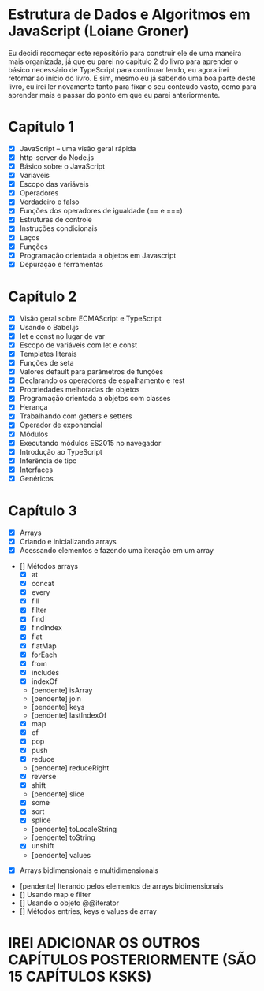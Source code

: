 # Estrutura de Dados e Algoritmos em JavaScript (Loiane Groner)

Eu decidi recomeçar este repositório para construir ele de uma maneira mais organizada, já que eu parei no capitulo 2 do livro para aprender o básico necessário de TypeScript para continuar lendo, eu agora irei retornar ao início do livro. E sim, mesmo eu já sabendo uma boa parte deste livro, eu irei ler novamente tanto para fixar o seu conteúdo vasto, como para aprender mais e passar do ponto em que eu parei anteriormente.

# Capítulo 1

- [x] JavaScript – uma visão geral rápida
- [x] http-server do Node.js
- [x] Básico sobre o JavaScript
- [x] Variáveis
- [x] Escopo das variáveis
- [x] Operadores
- [x] Verdadeiro e falso
- [x] Funções dos operadores de igualdade (== e ===)
- [x] Estruturas de controle
- [x] Instruções condicionais
- [x] Laços
- [x] Funções
- [x] Programação orientada a objetos em Javascript
- [x] Depuração e ferramentas

# Capítulo 2

- [x] Visão geral sobre ECMAScript e TypeScript
- [x] Usando o Babel.js
- [x] let e const no lugar de var
- [x] Escopo de variáveis com let e const
- [x] Templates literais
- [x] Funções de seta
- [x] Valores default para parâmetros de funções
- [x] Declarando os operadores de espalhamento e rest
- [x] Propriedades melhoradas de objetos
- [x] Programação orientada a objetos com classes
- [x] Herança
- [x] Trabalhando com getters e setters
- [x] Operador de exponencial
- [x] Módulos
- [x] Executando módulos ES2015 no navegador
- [x] Introdução ao TypeScript
- [x] Inferência de tipo
- [x] Interfaces
- [x] Genéricos

# Capítulo 3

- [x] Arrays
- [x] Criando e inicializando arrays
- [x] Acessando elementos e fazendo uma iteração em um array
- [] Métodos arrays
  - [x] at
  - [x] concat
  - [x] every
  - [x] fill
  - [x] filter
  - [x] find
  - [x] findIndex
  - [x] flat
  - [x] flatMap
  - [x] forEach
  - [x] from
  - [x] includes
  - [x] indexOf
  - [pendente] isArray
  - [pendente] join
  - [pendente] keys
  - [pendente] lastIndexOf
  - [x] map
  - [x] of
  - [x] pop
  - [x] push
  - [x] reduce
  - [pendente] reduceRight
  - [x] reverse
  - [x] shift
  - [pendente] slice
  - [x] some
  - [x] sort
  - [x] splice
  - [pendente] toLocaleString
  - [pendente] toString
  - [x] unshift
  - [pendente] values
  
- [x] Arrays bidimensionais e multidimensionais
- [pendente] Iterando pelos elementos de arrays bidimensionais
- [] Usando map e filter
- [] Usando o objeto @@iterator
- [] Métodos entries, keys e values de array

# IREI ADICIONAR OS OUTROS CAPÍTULOS POSTERIORMENTE (SÃO 15 CAPÍTULOS KSKS)
